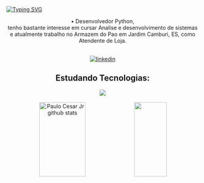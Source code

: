 [![Typing SVG](https://readme-typing-svg.herokuapp.com/?color=FBFBFB&size=35&center=true&vCenter=true&width=1000&lines=HELLO,+MY+NAME+IS+PAULO+CESAR;I'm+22+years+old;Be+Welcome!+:%29)](https://git.io/typing-svg) 



<div align="center"> • Desenvolvedor Python, <br> tenho bastante interesse em cursar Analise e desenvolvimento de sistemas <br> e atualmente trabalho no Armazem do Pao em Jardim Camburi, ES, como Atendente de Loja. </div>
<br>
<p align="center">
  <a href="https://www.linkedin.com/in/paulocesarkh">
    <img src="https://img.shields.io/badge/LinkedIn-0077B5?style=for-the-badge&logo=linkedin&logoColor=white" alt="linkedin">
  </a>
<br>
<h2 align="center">Estudando Tecnologias:</h2>
<div align="center">
  <img src="https://skillicons.dev/icons?i=html,css,python,vscode&perline=14" />
</div>
<br>
<div align="center">  
  <img width="49%" height="195px" src="https://github-readme-stats.vercel.app/api?username=PauloCesarJr-dev&show_icons=true&count_private=true&hide_border=true&title_color=00bfbf&icon_color=00bfbf&text_color=c9d1d9&bg_color=0d1117" alt="Paulo Cesar Jr github stats" /> 
  <img width="41%" height="195px" src="https://github-readme-stats.vercel.app/api/top-langs/?username=PauloCesarJr-dev&layout=compact&hide_border=true&title_color=00bfbf&text_color=00bfbf&bg_color=0d1117" />
</div>







